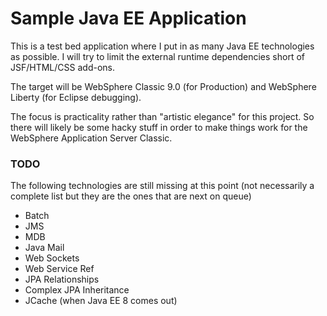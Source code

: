 Sample Java EE Application
==========================

This is a test bed application where I put in as many Java EE technologies as possible.  I will try to limit the external runtime dependencies short of JSF/HTML/CSS add-ons.

The target will be WebSphere Classic 9.0 (for Production) and WebSphere Liberty (for Eclipse debugging).

The focus is practicality rather than "artistic elegance" for this project.  So there will likely be some hacky stuff in order to make things work for the WebSphere Application Server Classic.

### TODO

The following technologies are still missing at this point (not necessarily a complete list but they are the ones that are next on queue)

* Batch
* JMS
* MDB
* Java Mail
* Web Sockets
* Web Service Ref
* JPA Relationships
* Complex JPA Inheritance
* JCache (when Java EE 8 comes out)
